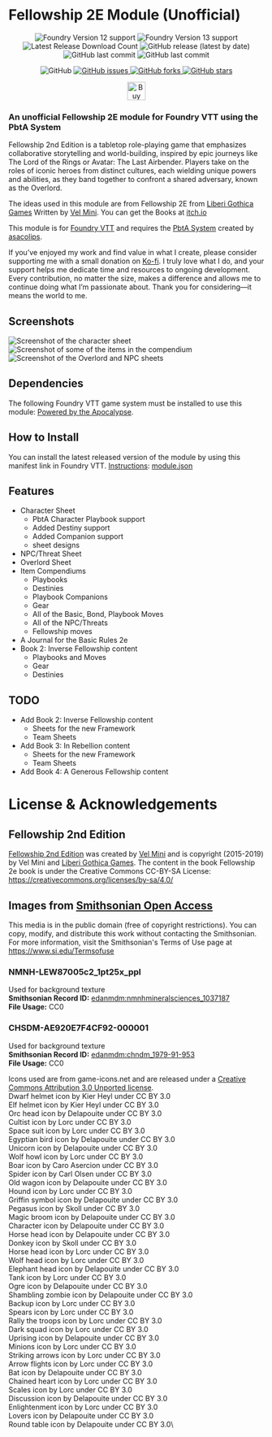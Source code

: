 # Fellowship 2E Module (Unofficial)

<p align="center">
    <img alt="Foundry Version 12 support" src="https://img.shields.io/badge/Foundry-v12-informational">
    <img alt="Foundry Version 13 support" src="https://img.shields.io/badge/Foundry-v13-informational">
    <img alt="Latest Release Download Count" src="https://img.shields.io/github/downloads/philote/fellowship-pbta/latest/total"> 
    <img alt="GitHub release (latest by date)" src="https://img.shields.io/github/v/release/philote/fellowship-pbta"> 
    <img alt="GitHub last commit" src="https://img.shields.io/github/last-commit/philote/fellowship-pbta">
    <img alt="GitHub last commit" src="https://img.shields.io/github/last-commit/philote/fellowship-pbta">
</p>
<p align="center">
    <img alt="GitHub" src="https://img.shields.io/github/license/philote/fellowship-pbta"> 
    <a href="https://github.com/philote/fellowship-pbta/issues">
        <img alt="GitHub issues" src="https://img.shields.io/github/issues/philote/fellowship-pbta">
    </a> 
    <a href="https://github.com/philote/fellowship-pbta/network">
        <img alt="GitHub forks" src="https://img.shields.io/github/forks/philote/fellowship-pbta">
    </a> 
    <a href="https://github.com/philote/fellowship-pbta/stargazers">
        <img alt="GitHub stars" src="https://img.shields.io/github/stars/philote/fellowship-pbta">
    </a>
</p>
<p align="center">
   	<a href='https://ko-fi.com/G2G3I91JQ' target='_blank'>
        <img height='36' style='border:0px;height:36px;' src='https://storage.ko-fi.com/cdn/kofi3.png?v=6' border='0' alt='Buy Me a Coffee' />
    </a>
</p>

### An unofficial Fellowship 2E module for Foundry VTT using the PbtA System
Fellowship 2nd Edition is a tabletop role-playing game that emphasizes collaborative storytelling and world-building, inspired by epic journeys like The Lord of the Rings or Avatar: The Last Airbender. Players take on the roles of iconic heroes from distinct cultures, each wielding unique powers and abilities, as they band together to confront a shared adversary, known as the Overlord.

The ideas used in this module are from Fellowship 2E from [Liberi Gothica Games](https://liberigothica.itch.io/) Written by [Vel Mini](https://bsky.app/profile/velimini.bsky.social). You can get the Books at [itch.io](https://liberigothica.itch.io/fellowship-a-tabletop-adventure-game)

This module is for [Foundry VTT](https://foundryvtt.com/) and requires the [PbtA System](https://github.com/asacolips-projects/pbta) created by [asacolips](https://github.com/asacolips).

If you’ve enjoyed my work and find value in what I create, please consider supporting me with a small donation on [Ko-fi](https://ko-fi.com/G2G3I91JQ). I truly love what I do, and your support helps me dedicate time and resources to ongoing development. Every contribution, no matter the size, makes a difference and allows me to continue doing what I’m passionate about. Thank you for considering—it means the world to me.

## Screenshots
![Screenshot of the character sheet](assets/screenshot.webp)
![Screenshot of some of the items in the compendium](assets/screenshot2.webp)
![Screenshot of the Overlord and NPC sheets](assets/screenshot3.webp)

## Dependencies
The following Foundry VTT game system must be installed to use this module: [Powered by the Apocalypse](https://foundryvtt.com/packages/pbta).

## How to Install
You can install the latest released version of the module by using this manifest link in Foundry VTT. [Instructions](https://foundryvtt.com/article/tutorial/): [module.json](https://github.com/philote/fellowship-pbta/releases/latest/download/module.json)

## Features
- Character Sheet
    - PbtA Character Playbook support
    - Added Destiny support
    - Added Companion support
    - sheet designs
- NPC/Threat Sheet 
- Overlord Sheet
- Item Compendiums
    - Playbooks
    - Destinies
    - Playbook Companions
    - Gear
    - All of the Basic, Bond, Playbook Moves
    - All of the NPC/Threats
    - Fellowship moves
- A Journal for the Basic Rules 2e
- Book 2: Inverse Fellowship content
    - Playbooks and Moves
    - Gear
    - Destinies

## TODO
- Add Book 2: Inverse Fellowship content
    - Sheets for the new Framework
    - Team Sheets
- Add Book 3: In Rebellion content
    - Sheets for the new Framework
    - Team Sheets
- Add Book 4: A Generous Fellowship content

# License & Acknowledgements
## Fellowship 2nd Edition
[Fellowship 2nd Edition](https://liberigothica.itch.io/fellowship-a-tabletop-adventure-game) was created by [Vel Mini](@velimini.bsky.social) and is copyright (2015-2019) by Vel Mini and [Liberi Gothica Games](https://liberigothica.itch.io/). The content in the book Fellowship 2e book is under the Creative Commons CC-BY-SA License:
https://creativecommons.org/licenses/by-sa/4.0/

## Images from [Smithsonian Open Access](https://www.si.edu/openaccess)
This media is in the public domain (free of copyright restrictions). You can copy, modify, and distribute this work without contacting the Smithsonian. For more information, visit the Smithsonian's Terms of Use page at https://www.si.edu/Termsofuse

### NMNH-LEW87005c2_1pt25x_ppl
Used for background texture \
__Smithsonian Record ID:__ [edanmdm:nmnhmineralsciences_1037187](http://n2t.net/ark:/65665/35c1f77f0-7b52-49cf-b86c-84d9a1fe725d) \
__File Usage:__ CC0

### CHSDM-AE920E7F4CF92-000001
Used for background texture \
__Smithsonian Record ID:__ [edanmdm:chndm_1979-91-953](http://n2t.net/ark:/65665/kq4d02a3c84-a1ad-451b-963b-208517d7d8aa) \
__File Usage:__ CC0

Icons used are from game-icons.net and are released under a [Creative Commons Attribution 3.0 Unported license](http://creativecommons.org/licenses/by/3.0/).\
Dwarf helmet icon by Kier Heyl under CC BY 3.0\
Elf helmet icon by Kier Heyl under CC BY 3.0\
Orc head icon by Delapouite under CC BY 3.0\
Cultist icon by Lorc under CC BY 3.0\
Space suit icon by Lorc under CC BY 3.0\
Egyptian bird icon by Delapouite under CC BY 3.0\
Unicorn icon by Delapouite under CC BY 3.0\
Wolf howl icon by Lorc under CC BY 3.0\
Boar icon by Caro Asercion under CC BY 3.0\
Spider icon by Carl Olsen under CC BY 3.0\
Old wagon icon by Delapouite under CC BY 3.0\
Hound icon by Lorc under CC BY 3.0\
Griffin symbol icon by Delapouite under CC BY 3.0\
Pegasus icon by Skoll under CC BY 3.0\
Magic broom icon by Delapouite under CC BY 3.0\
Character icon by Delapouite under CC BY 3.0\
Horse head icon by Delapouite under CC BY 3.0\
Donkey icon by Skoll under CC BY 3.0\
Horse head icon by Lorc under CC BY 3.0\
Wolf head icon by Lorc under CC BY 3.0\
Elephant head icon by Delapouite under CC BY 3.0\
Tank icon by Lorc under CC BY 3.0\
Ogre icon by Delapouite under CC BY 3.0\
Shambling zombie icon by Delapouite under CC BY 3.0\
Backup icon by Lorc under CC BY 3.0\
Spears icon by Lorc under CC BY 3.0\
Rally the troops icon by Lorc under CC BY 3.0\
Dark squad icon by Lorc under CC BY 3.0\
Uprising icon by Delapouite under CC BY 3.0\
Minions icon by Lorc under CC BY 3.0\
Striking arrows icon by Lorc under CC BY 3.0\
Arrow flights icon by Lorc under CC BY 3.0\
Bat icon by Delapouite under CC BY 3.0\
Chained heart icon by Lorc under CC BY 3.0\
Scales icon by Lorc under CC BY 3.0\
Discussion icon by Delapouite under CC BY 3.0\
Enlightenment icon by Lorc under CC BY 3.0\
Lovers icon by Delapouite under CC BY 3.0\
Round table icon by Delapouite under CC BY 3.0\
